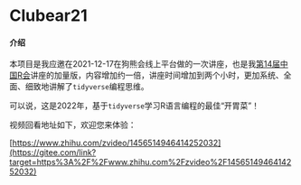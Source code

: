 # Clubear21

#### 介绍

本项目是我应邀在2021-12-17在狗熊会线上平台做的一次讲座，也是我[第14届中国R会](https://gitee.com/zhjx19/rconf14)讲座的加量版，内容增加约一倍，讲座时间增加到两个小时，更加系统、全面、细致地讲解了`tidyverse`编程思维。

可以说，这是2022年，基于`tidyverse`学习R语言编程的最佳“开胃菜”！

视频回看地址如下，欢迎您来体验：

[https://www.zhihu.com/zvideo/1456514946414252032](https://gitee.com/link?target=https%3A%2F%2Fwww.zhihu.com%2Fzvideo%2F1456514946414252032)